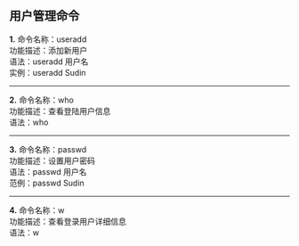 ## 用户管理命令<br/>
**1.** 命令名称：useradd<br/>
功能描述：添加新用户<br/>
语法：useradd 用户名<br/>
实例：useradd Sudin<br/>
***
**2.** 命令名称：who<br/>
功能描述：查看登陆用户信息<br/>
语法：who<br/>
***
**3.** 命令名称：passwd<br/>
功能描述：设置用户密码<br/>
语法：passwd 用户名<br/>
范例：passwd Sudin<br/>
***
**4.** 命令名称：w<br/>
功能描述：查看登录用户详细信息<br/>
语法：w<br/>